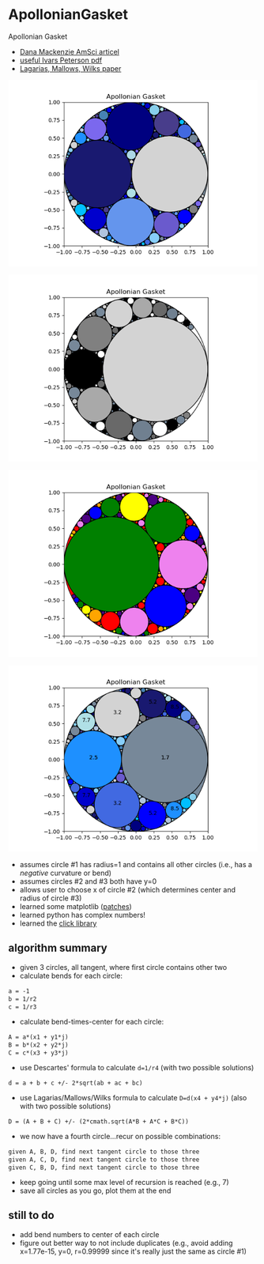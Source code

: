 # ApollonianGasket
Apollonian Gasket

- [Dana Mackenzie AmSci articel](https://www.americanscientist.org/article/a-tisket-a-tasket-an-apollonian-gasket)
- [useful Ivars Peterson pdf](https://maths.ac-noumea.nc/amc/docs/circle_game.pdf)
- [Lagarias, Mallows, Wilks paper](https://arxiv.org/abs/math/0101066)

![apollonian gasket picture](apolloniangasket.png)

![grey gasket picture](greys.png)

![rainbow gasket picture](rainbow.png)

![gasket picture with nums](nums.png)

- assumes circle #1 has radius=1 and contains all other 
circles (i.e., has a *negative* curvature or bend)
- assumes circles #2 and #3 both have y=0
- allows user to choose x of circle #2 (which determines
center and radius of circle #3)
- learned some matplotlib ([patches](https://matplotlib.org/stable/api/_as_gen/matplotlib.patches.Circle.html))
- learned python has complex numbers!
- learned the [click library](https://click.palletsprojects.com/en/8.0.x/)

## algorithm summary

- given 3 circles, all tangent, where first circle contains other two
- calculate bends for each circle:
```
a = -1
b = 1/r2
c = 1/r3
```
- calculate bend-times-center for each circle:
```
A = a*(x1 + y1*j)
B = b*(x2 + y2*j)
C = c*(x3 + y3*j)
```
- use Descartes' formula to calculate `d=1/r4` (with two possible solutions)
```
d = a + b + c +/- 2*sqrt(ab + ac + bc)
```
- use Lagarias/Mallows/Wilks formula to calculate `D=d(x4 + y4*j)` (also 
with two possible solutions)
```
D = (A + B + C) +/- (2*cmath.sqrt(A*B + A*C + B*C))
```
- we now have a fourth circle...recur on possible combinations:
```
given A, B, D, find next tangent circle to those three
given A, C, D, find next tangent circle to those three
given C, B, D, find next tangent circle to those three
```
- keep going until some max level of recursion is reached (e.g., 7)
- save all circles as you go, plot them at the end

## still to do

- add bend numbers to center of each circle
- figure out better way to not include duplicates (e.g., avoid adding 
x=1.77e-15, y=0, r=0.99999 since it's really just the same as circle #1)
